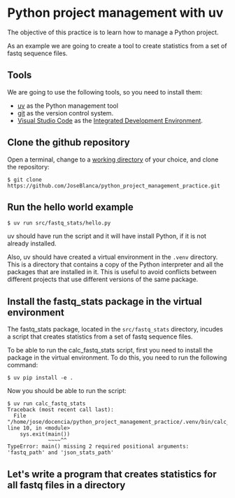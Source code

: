 # Python project management with uv

The objective of this practice is to learn how to manage a Python project.

As an example we are going to create a tool to create statistics from a set of fastq sequence files.

## Tools

We are going to use the following tools, so you need to install them:

- [uv](https://docs.astral.sh/uv/) as the Python management tool
- [git](https://git-scm.com/) as the version control system.
- [Visual Studio Code](https://code.visualstudio.com/) as the [Integrated Development Environment](https://en.wikipedia.org/wiki/Integrated_development_environment).

## Clone the github repository

Open a terminal, change to a [working directory](https://en.wikipedia.org/wiki/Working_directory) of your choice, and clone the repository:

```
$ git clone https://github.com/JoseBlanca/python_project_management_practice.git
```

## Run the hello world example

```
$ uv run src/fastq_stats/hello.py
```

uv should have run the script and it will have install Python, if it is not already installed.

Also, uv should have created a virtual environment in the `.venv` directory. This is a directory that contains a copy of the Python interpreter and all the packages that are installed in it. This is useful to avoid conflicts between different projects that use different versions of the same package.

## Install the fastq_stats package in the virtual environment

The fastq_stats package, located in the `src/fastq_stats` directory, incudes a script that creates statistics from a set of fastq sequence files.

To be able to run the calc_fastq_stats script, first you need to install the package in the virtual environment. To do this, you need to run the following command:

```
$ uv pip install -e .
```

Now you should be able to run the script:

```
$ uv run calc_fastq_stats
Traceback (most recent call last):
  File "/home/jose/docencia/python_project_management_practice/.venv/bin/calc_fastq_stats", line 10, in <module>
    sys.exit(main())
             ~~~~^^
TypeError: main() missing 2 required positional arguments: 'fastq_path' and 'json_stats_path'
```

## Let's write a program that creates statistics for all fastq files in a directory
